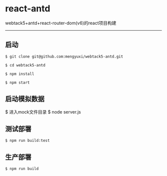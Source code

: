 # react-antd
webtack5+antd+react-router-dom(v6)的react项目构建

---

## 启动
```
$ git clone git@github.com:mengyuxi/webtack5-antd.git

$ cd webtack5-antd 

$ npm install

$ npm start
```
## 启动模拟数据
$ 进入mock文件目录
$ node server.js

## 测试部署
```
$ npm run build:test
```

## 生产部署
```
$ npm run build
